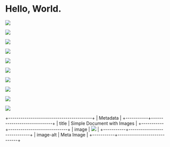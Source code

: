 # Hello, World.

![][image0]

![][image0]

![][image0]

![][image0]

![][image1]

![][image2]

![][image3]

![][image1]

![][image0]

![][image1]

+-----------------------------------------+
| Metadata                                |
+-----------+-----------------------------+
| title     | Simple Document with Images |
+-----------+-----------------------------+
| image     | ![][image4]                 |
+-----------+-----------------------------+
| image-alt | Meta Image                  |
+-----------+-----------------------------+

[image0]: https://main--repo--owner.aem.page/media_1c2e2c6c049ccf4b583431e14919687f3a39cc227.png#width=300&height=300

[image1]: about:error

[image2]: data:foobar

[image3]: about:blank

[image4]: https://main--repo--owner.aem.page/media_1c2e2c6c049ccf4b583431e14919687f3a39cc227.png#width=300&height=300
